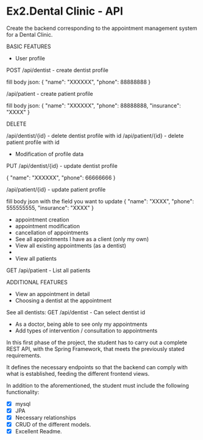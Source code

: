 # Ex2.Dental Clinic - API
Create the backend corresponding to the appointment management system for a Dental Clinic.

BASIC FEATURES

- User profile

POST
/api/dentist - create dentist profile

fill body json:
{ 
        "name": "XXXXXX",
        "phone": 88888888
    }

/api/patient - create patient profile

fill body json:
{ 
        "name": "XXXXXX",
        "phone": 88888888,
        "insurance": "XXXX"
    }
    
 DELETE
 
 /api/dentist/{id} - delete dentist profile with id
 /api/patient/{id} - delete patient profile with id


- Modification of profile data

PUT
/api/dentist/{id} - update dentist profile

{
    "name": "XXXXXX",
    "phone": 66666666
}

/api/patient/{id} - update patient profile

fill body json with the field you want to update
{
    "name": "XXXX",
    "phone": 555555555,
    "insurance": "XXXX"
}

- appointment creation
- appointment modification
- cancellation of appointments
- See all appointments I have as a client (only my own)
- View all existing appointments (as a dentist)
-
- View all patients

GET
/api/patient - List all patients


ADDITIONAL FEATURES

- View an appointment in detail
- Choosing a dentist at the appointment

See all dentists:
GET /api/dentist  - Can select dentist id

- As a doctor, being able to see only my appointments
- Add types of intervention / consultation to appointments

In this first phase of the project, the student has to carry out a complete REST API, with the Spring Framework, that meets the previously stated requirements.

It defines the necessary endpoints so that the backend can comply with what is established, feeding the different frontend views.

 In addition to the aforementioned, the student must include the following functionality:

- [x] mysql
- [x] JPA
- [x] Necessary relationships
- [x] CRUD of the different models.
- [x] Excellent Readme.
